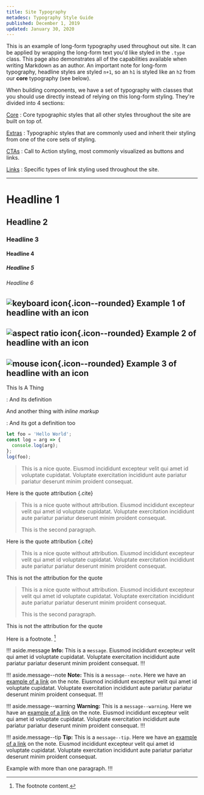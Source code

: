 ```yaml
---
title: Site Typography
metadesc: Typography Style Guide
published: December 1, 2019
updated: January 30, 2020
---
```


This is an example of long-form typography used throughout out site. It can be applied by wrapping the long-form text you'd like styled in the `.type` class. This page also demonstrates all of the capabilities available when writing Markdown as an author. An important note for long-form typography, headline styles are styled `n+1`, so an `h1` is styled like an `h2` from our **core** typography (see below).

When building components, we have a set of typography with classes that you should use directly instead of relying on this long-form styling. They're divided into 4 sections:

[Core]({{page.url}}core)
: Core typographic styles that all other styles throughout the site are built on top of.

[Extras]({{page.url}}extras)
: Typographic styles that are commonly used and inherit their styling from one of the core sets of styling.

[CTAs]({{page.url}}cta)
: Call to Action styling, most commonly visualized as buttons and links.

[Links]({{page.url}}links)
: Specific types of link styling used throughout the site.

---

# Headline 1

## Headline 2

### Headline 3

#### Headline 4

##### Headline 5

###### Headline 6

## ![keyboard icon](/images/icons/keyboard.png){.icon--rounded} Example 1 of headline with an icon

## ![aspect ratio icon](/images/icons/aspect_ratio.png){.icon--rounded} Example 2 of headline with an icon

## ![mouse icon](/images/icons/mouse.png){.icon--rounded} Example 3 of headline with an icon

This Is A Thing

: And its definition

And another thing with _inline markup_

: And its got a definition too

```js
let foo = 'Hello World';
const log = arg => {
  console.log(arg);
};
log(foo);
```

> This is a nice quote. Eiusmod incididunt excepteur velit qui amet id voluptate cupidatat. Voluptate exercitation incididunt aute pariatur pariatur deserunt minim proident consequat.

Here is the quote attribution {.cite}

> This is a nice quote without attribution. Eiusmod incididunt excepteur velit qui amet id voluptate cupidatat. Voluptate exercitation incididunt aute pariatur pariatur deserunt minim proident consequat.
>
> This is the second paragraph.

Here is the quote attribution {.cite}

> This is a nice quote without attribution. Eiusmod incididunt excepteur velit qui amet id voluptate cupidatat. Voluptate exercitation incididunt aute pariatur pariatur deserunt minim proident consequat.

This is not the attribution for the quote

> This is a nice quote without attribution. Eiusmod incididunt excepteur velit qui amet id voluptate cupidatat. Voluptate exercitation incididunt aute pariatur pariatur deserunt minim proident consequat.
>
> This is the second paragraph.

This is not the attribution for the quote

Here is a footnote. [^1]

[^1]: The footnote content.

!!! aside.message
**Info:** This is a `message`. Eiusmod incididunt excepteur velit qui amet id voluptate cupidatat. Voluptate exercitation incididunt aute pariatur pariatur deserunt minim proident consequat.
!!!

!!! aside.message--note
**Note:** This is a `message--note`. Here we have an [example of a link](/) on the note. Eiusmod incididunt excepteur velit qui amet id voluptate cupidatat. Voluptate exercitation incididunt aute pariatur pariatur deserunt minim proident consequat.
!!!

!!! aside.message--warning
**Warning:** This is a `message--warning`. Here we have an [example of a link](/) on the note. Eiusmod incididunt excepteur velit qui amet id voluptate cupidatat. Voluptate exercitation incididunt aute pariatur pariatur deserunt minim proident consequat.
!!!

!!! aside.message--tip
**Tip:** This is a `message--tip`. Here we have an [example of a link](https://google.com) on the note. Eiusmod incididunt excepteur velit qui amet id voluptate cupidatat. Voluptate exercitation incididunt aute pariatur pariatur deserunt minim proident consequat.

Example with more than one paragraph.
!!!
